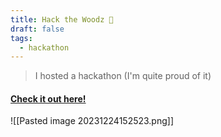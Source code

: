 ```yaml
---
title: Hack the Woodz 👀
draft: false
tags:
  - hackathon
---
```



> I hosted a hackathon (I'm quite proud of it)

#### [Check it out here!](https://hack-the-woodz.devpost.com/)

![[Pasted image 20231224152523.png]]